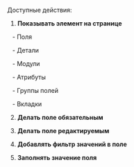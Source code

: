 Доступные действия:

1. **Показывать элемент на странице**

   - Поля

   - Детали

   - Модули

   - Атрибуты

   - Группы полей

   - Вкладки

  

2. **Делать поле обязательным**

3. **Делать поле редактируемым**

4. **Добавлять фильтр значений в поле**

5. **Заполнять значение поля**